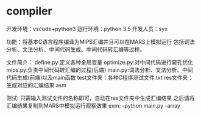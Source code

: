 # compiler

开发环境：vscode+python3
运行环境：python 3.5
开发人员：syx

功能：将基本C语言程序编译为MIPS汇编并且可以在MARS上模拟运行
包括词法分析、文法分析、中间代码生成、中间代码转汇编等过程。

文件简介：
define.py:定义各种全局变量
optimize.py:对中间代码进行窥孔优化
mips.py:负责中间代码转汇编的过程(后端)
main.py:词法分析、文法分析、中间代码生成(前端)以及main函数
test文件夹：各种C程序测试文件.txt
res文件夹：生成对应的汇编结果.asm

测试:
只需输入测试文件的名称即可，自动在res文件夹中生成汇编结果
之后请将汇编结果复制到MARS中模拟运行观察效果
exm:
-python main.py
-array





